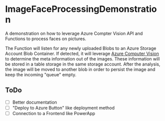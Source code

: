 # ImageFaceProcessingDemonstration

A demonstration on how to leverage Azure Compter Vision API and Functions to process faces on pictures. 

The Function will listen for any newly uploaded Blobs to an Azure Storage Account Blob Container. If detected, it will leverage [Azure Computer Vision](https://azure.microsoft.com/en-us/services/cognitive-services/computer-vision/) to determine the meta information out of the images. These information will be stored in a table storage in the same storage account. After the analysis, the image will be moved to another blob in order to persist the image and keep the incoming "queue" empty. 

## ToDo 
- [ ] Better documentation
- [ ] "Deploy to Azure Button" like deployment method
- [ ] Connection to a Frontend like PowerApp

